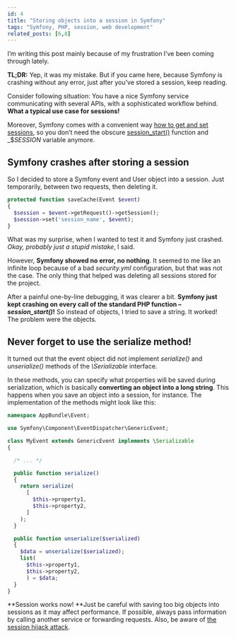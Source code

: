 ```yaml
---
id: 4
title: "Storing objects into a session in Symfony"
tags: "Symfony, PHP, session, web development"
related_posts: [6,8]
---
```


I’m writing this post mainly because of my frustration I’ve been coming through lately.

**TL;DR:** Yep, it was my mistake. But if you came here, because Symfony is crashing without any error, just after you’ve stored a session, keep reading.

Consider following situation: You have a nice Symfony service communicating with several APIs, with a sophisticated workflow behind. **What a typical use case for sessions!**

Moreover, Symfony comes with a convenient way [how to get and set sessions](https://symfony.com/doc/current/components/http_foundation/sessions.html), so you don’t need the obscure [session_start()](http://php.net/manual/en/function.session-start.php) function and _$_SESSION_ variable anymore.

## Symfony crashes after storing a session

So I decided to store a Symfony event and User object into a session. Just temporarily, between two requests, then deleting it.

```php
protected function saveCache(Event $event)
{
  $session = $event->getRequest()->getSession();
  $session->set('session_name', $event);
}
```

What was my surprise, when I wanted to test it and Symfony just crashed. _Okay, probably just a stupid mistake_, I said.

However, **Symfony showed no error, no nothing**. It seemed to me like an infinite loop because of a bad _security.yml_ configuration, but that was not the case. The only thing that helped was deleting all sessions stored for the project.

After a painful one-by-line debugging, it was clearer a bit. **Symfony just kept crashing on every call of the standard PHP function – _session_start()_!** So instead of objects, I tried to save a string. It worked! The problem were the objects.

## Never forget to use the serialize method!

It turned out that the event object did not implement _serialize()_ and _unserialize()_ methods of the _\Serializable_ interface.

In these methods, you can specify what properties will be saved during serialization, which is basically **converting an object into a long string**. This happens when you save an object into a session, for instance. The implementation of the methods might look like this:

```php
namespace AppBundle\Event;

use Symfony\Component\EventDispatcher\GenericEvent;

class MyEvent extends GenericEvent implements \Serializable
{

  /* ... */

  public function serialize()
  {
    return serialize(
      [
        $this->property1,
        $this->property2,
      ]
    );
  }

  public function unserialize($serialized)
  {
    $data = unserialize($serialized);
    list(
      $this->property1, 
      $this->property2,
      ) = $data;
  }
}
```

**Session works now! **Just be careful with saving too big objects into sessions as it may affect performance. If possible, always pass information by calling another service or forwarding requests. Also, be aware of [the session hijack attack](https://en.wikipedia.org/wiki/Session_hijacking).